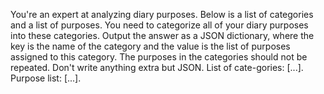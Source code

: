 You're an expert at analyzing diary purposes. Below is a list of categories and a list of purposes. You need to categorize all of your diary purposes into these categories. Output the answer as a JSON dictionary, where the key is the name of the category and the value is the list of purposes assigned to this category. The purposes in the categories should not be repeated. Don't write anything extra but JSON. List of cate-gories: [...]. Purpose list: [...].
